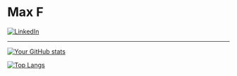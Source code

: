 # **Max F**
[![LinkedIn](https://img.shields.io/badge/LinkedIn-0077B5?style=for-the-badge&logo=linkedin&logoColor=white)](https://www.linkedin.com/in/max--franklin)

---
[![Your GitHub stats](https://github-readme-stats.vercel.app/api?username=MaxFdev)](https://github.com/MaxFdev/github-readme-stats)

[![Top Langs](https://github-readme-stats.vercel.app/api/top-langs/?username=MaxFdev)](https://github.com/MaxFdev/github-readme-stats)

<!--
**MaxFdev/MaxFdev** is a ✨ _special_ ✨ repository because its `README.md` (this file) appears on your GitHub profile.

Here are some ideas to get you started:

- 🔭 I’m currently working on ...
- 🌱 I’m currently learning ...
- 👯 I’m looking to collaborate on ...
- 🤔 I’m looking for help with ...
- 💬 Ask me about ...
- 📫 How to reach me: ...
- 😄 Pronouns: ...
- ⚡ Fun fact: ...
-->
